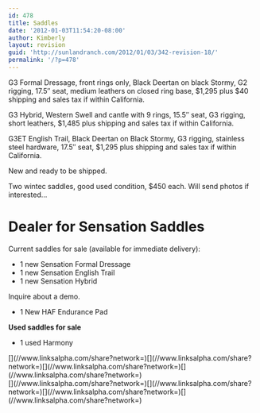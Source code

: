 ```yaml
---
id: 478
title: Saddles
date: '2012-01-03T11:54:20-08:00'
author: Kimberly
layout: revision
guid: 'http://sunlandranch.com/2012/01/03/342-revision-18/'
permalink: '/?p=478'
---
```


G3 Formal Dressage, front rings only, Black Deertan on black Stormy, G2 rigging, 17.5″ seat, medium leathers on closed ring base, $1,295 plus $40 shipping and sales tax if within California.

G3 Hybrid, Western Swell and cantle with 9 rings, 15.5″ seat, G3 rigging, short leathers, $1,485 plus shipping and sales tax if within California.

G3ET English Trail, Black Deertan on Black Stormy, G3 rigging, stainless steel hardware, 17.5″ seat, $1,295 plus shipping and sales tax if within California.

New and ready to be shipped.

Two wintec saddles, good used condition, $450 each. Will send photos if interested…

# **Dealer for Sensation Saddles**

Current saddles for sale (available for immediate delivery):

- 1 new Sensation Formal Dressage
- 1 new Sensation English Trail
- 1 new Sensation Hybrid

Inquire about a demo.

- 1 New HAF Endurance Pad

**Used saddles for sale**

- 1 used Harmony

<div class="linksalpha_container linksalpha_app_3" data-counters="1" data-size="regular" data-style="square" data-title="Saddles" data-url="https://www.sunlandranch.com/?p=478">[](//www.linksalpha.com/share?network=)[](//www.linksalpha.com/share?network=)[](//www.linksalpha.com/share?network=)[](//www.linksalpha.com/share?network=)</div><div class="linksalpha_container linksalpha_app_7" data-position="" data-title="Saddles" data-url="https://www.sunlandranch.com/?p=478">[](//www.linksalpha.com/share?network=)[](//www.linksalpha.com/share?network=)[](//www.linksalpha.com/share?network=)[](//www.linksalpha.com/share?network=)</div>